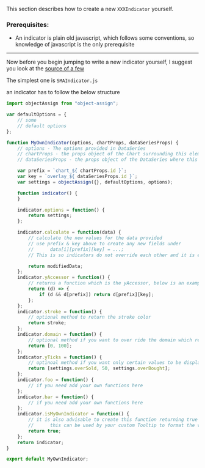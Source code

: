 This section describes how to create a new `XXXIndicator` yourself.

### Prerequisites:

- An indicator is plain old javascript, which follows some conventions, so knowledge of javascript is the only prerequisite

--- 

Now before you begin jumping to write a new indicator yourself, I suggest you look at the [source of a few](https://github.com/rrag/react-stockcharts/tree/next/src/lib/indicator)

The simplest one is `SMAIndicator.js`

an indicator has to follow the below structure

```jsx
import objectAssign from "object-assign";

var defaultOptions = {
    // some
    // default options
};

function MyOwnIndicator(options, chartProps, dataSeriesProps) {
    // options - The options provided in DataSeries
    // chartProps - the props object of the Chart surrounding this element
    // dataSeriesProps - the props object of the DataSeries where this indicator is used

    var prefix = `chart_${ chartProps.id }`;
    var key = `overlay_${ dataSeriesProps.id }`;
    var settings = objectAssign({}, defaultOptions, options);

    function indicator() {
    }

    indicator.options = function() {
        return settings;
    };

    indicator.calculate = function(data) {
        // calculate the new values for the data provided
        // use prefix & key above to create any new fields under
        //      data[i][prefix][key] = ...;
        // This is so indicators do not override each other and it is easy to troubleshoot the source of the problem

        return modifiedData;
    };
    indicator.yAccessor = function() {
        // returns a function which is the yAccessor, below is an example
        return (d) => {
            if (d && d[prefix]) return d[prefix][key];
        };
    };
    indicator.stroke = function() {
        // optional method to return the stroke color
        return stroke;
    };
    indicator.domain = function() {
        // optional method if you want to over ride the domain which react-stockcharts calculates, used in RSI
        return [0, 100];
    };
    indicator.yTicks = function() {
        // optinoal method if you want only certain values to be displayed as yTicks, used inRSI
        return [settings.overSold, 50, settings.overBought];
    };
    indicator.foo = function() {
        // if you need add your own functions here
    };
    indicator.bar = function() {
        // if you need add your own functions here
    };
    indicator.isMyOwnIndicator = function() {
        // it is also advisable to create this function returning true
        //      this can be used by your custom Tooltip to format the values appropriately
        return true;
    };
    return indicator;
}

export default MyOwnIndicator;
```